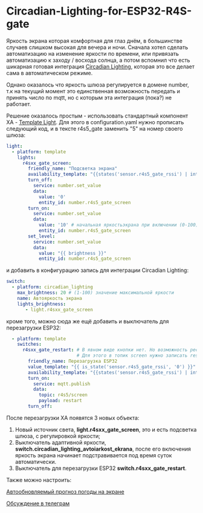 # Circadian-Lighting-for-ESP32-R4S-gate

Яркость экрана которая комфортная для глаз днём, в большинстве случаев слишком высокая для вечера и ночи. 
Сначала хотел  сделать автоматизацию на изменение яркости по времени, или привязать автоматизацию к заходу / восхода солнца, а потом вспомнил что есть шикарная готовая интеграция [Circadian Lighting](https://github.com/claytonjn/hass-circadian_lighting), которая это все делает сама в автоматическом режиме. 

Однако оказалось что яркость шлюза регулируется в домене number, т.к на текущий момент это единственная возможность передать и принять число по mqtt, но с которым эта интеграция (пока?) не работает. 
 
Решение оказалось простым -  использовать стандартный компонент ХА - [Template Light](https://www.home-assistant.io/integrations/light.template/). Для этого в configuration.yaml нужно прописать следующий код, и в тексте r4s5_gate заменить "5" на  номер своего шлюза:
```yaml
light:
  - platform: template
    lights:
      r4sxx_gate_screen:
        friendly_name: "Подсветка экрана"
        availability_template: "{{states('sensor.r4s5_gate_rssi') | int}}"
        turn_off:
          service: number.set_value
          data:
            value: '0'
            entity_id: number.r4s5_gate_screen
        turn_on:
          service: number.set_value
          data:
            value: '10' # начальная яркостьэкрана при включении (0-100)
            entity_id: number.r4s5_gate_screen
        set_level:
          service: number.set_value
          data:
            value: "{{ brightness }}"
            entity_id: number.r4s5_gate_screen
```
и добавить в конфигурацию запись для интеграции Circadian Lighting:
```yaml
switch:
  - platform: circadian_lighting
    max_brightness: 20 # (1-100) значение максимальной яркости
    name: Автояркость экрана
    lights_brightness:
       - light.r4sxx_gate_screen
```
кроме того, можно сюда же ещё добавить и выключатель для перезагрузки ESP32:

```yaml
  - platform: template
    switches:
      r4sxx_gate_restart: # В явном виде кнопки нет. Но возможность рестарта по мктт есть. 
                          # Для этого в топик screen нужно записать restart, reset или reboot.
        friendly_name: Перезагрузка ESP32
        value_template: "{{ is_state('sensor.r4s5_gate_rssi', '0') }}" # после перезагрузки шлюза выключатель возвращается в "off"
        availability_template: "{{states('sensor.r4s5_gate_rssi') | int}}" # возвращает статус "unavaliable" если нет сигнала rssi
        turn_on:
          service: mqtt.publish
          data:
            topic: r4s5/screen
            payload: restart
        turn_off:
```
После перезагрузки ХА появятся 3 новых объекта: 

1. Новый источник света, **light.r4sxx_gate_screen**, это и есть подсветка шлюза, с регулировкой яркости; 
2. Выключатель адаптивной яркости, **switch.circadian_lighting_avtoiarkost_ekrana**, после его включения яркость экрана начинает подстравивается под время суток автоматически.
3. Выключатель для перезагрузки ESP32 **switch.r4sxx_gate_restart**.

Также можно настроить:

[Автообновляемый прогноз погоды на экране](https://github.com/artt652/Weather-for-ESP32-R4S-gate)

[Обсуждение в телеграм](https://t.me/ESP32_R4sGate)

